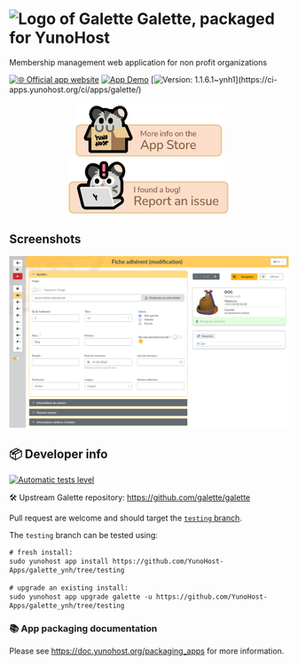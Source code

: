 <!--
N.B.: This README was automatically generated by <https://github.com/YunoHost/apps_tools/blob/main/readme_generator>
It shall NOT be edited by hand.
-->

<h1>
  <img src="https://raw.githubusercontent.com/YunoHost/apps/main/logos/galette.png" width="32px" alt="Logo of Galette">
  Galette, packaged for YunoHost
</h1>

Membership management web application for non profit organizations

[![🌐 Official app website](https://img.shields.io/badge/Official_app_website-darkgreen?style=for-the-badge)](https://www.galette.eu)
[![App Demo](https://img.shields.io/badge/App_Demo-blue?style=for-the-badge)](https://demo.galette.eu/login)
[![Version: 1.1.6.1~ynh1](https://img.shields.io/badge/Version-1.1.6.1~ynh1-rgb(18,138,11)?style=for-the-badge)](https://ci-apps.yunohost.org/ci/apps/galette/)

<div align="center">
<a href="https://apps.yunohost.org/app/galette"><img height="100px" src="https://github.com/YunoHost/yunohost-artwork/raw/refs/heads/main/badges/neopossum-badges/badge_more_info_on_the_appstore.svg"/></a>
<a href="https://github.com/YunoHost-Apps/galette_ynh/issues"><img height="100px" src="https://github.com/YunoHost/yunohost-artwork/raw/refs/heads/main/badges/neopossum-badges/badge_report_an_issue.svg"/></a>
</div>


## Screenshots
![Screenshot of Galette](./doc/screenshots/edit_member.png)

## 📦 Developer info

[![Automatic tests level](https://apps.yunohost.org/badge/cilevel/galette)](https://ci-apps.yunohost.org/ci/apps/galette/)

🛠️ Upstream Galette repository: <https://github.com/galette/galette>

Pull request are welcome and should target the [`testing` branch](https://github.com/YunoHost-Apps/galette_ynh/tree/testing).

The `testing` branch can be tested using:
```
# fresh install:
sudo yunohost app install https://github.com/YunoHost-Apps/galette_ynh/tree/testing

# upgrade an existing install:
sudo yunohost app upgrade galette -u https://github.com/YunoHost-Apps/galette_ynh/tree/testing
```

### 📚 App packaging documentation

Please see <https://doc.yunohost.org/packaging_apps> for more information.